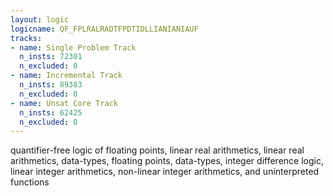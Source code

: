```yaml
---
layout: logic
logicname: QF_FPLRALRADTFPDTIDLLIANIANIAUF
tracks:
- name: Single Problem Track
  n_insts: 72301
  n_excluded: 0
- name: Incremental Track
  n_insts: 89383
  n_excluded: 0
- name: Unsat Core Track
  n_insts: 62425
  n_excluded: 0
---
```

quantifier-free logic of floating points, linear real arithmetics, linear real arithmetics, data-types, floating points, data-types, integer difference logic, linear integer arithmetics, non-linear integer arithmetics, and uninterpreted functions